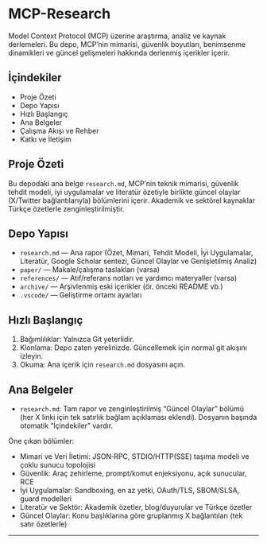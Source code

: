 # MCP-Research

Model Context Protocol (MCP) üzerine araştırma, analiz ve kaynak derlemeleri. Bu depo, MCP’nin mimarisi, güvenlik boyutları, benimsenme dinamikleri ve güncel gelişmeleri hakkında derlenmiş içerikler içerir.

## İçindekiler
- Proje Özeti
- Depo Yapısı
- Hızlı Başlangıç
- Ana Belgeler
- Çalışma Akışı ve Rehber
- Katkı ve İletişim

## Proje Özeti
Bu depodaki ana belge `research.md`, MCP’nin teknik mimarisi, güvenlik tehdit modeli, iyi uygulamalar ve literatür özetiyle birlikte güncel olaylar (X/Twitter bağlantılarıyla) bölümlerini içerir. Akademik ve sektörel kaynaklar Türkçe özetlerle zenginleştirilmiştir.

## Depo Yapısı
- `research.md` — Ana rapor (Özet, Mimari, Tehdit Modeli, İyi Uygulamalar, Literatür, Google Scholar sentezi, Güncel Olaylar ve Genişletilmiş Analiz)
- `paper/` — Makale/çalışma taslakları (varsa)
- `references/` — Atıf/referans notları ve yardımcı materyaller (varsa)
- `archive/` — Arşivlenmiş eski içerikler (ör. önceki README vb.)
- `.vscode/` — Geliştirme ortamı ayarları

## Hızlı Başlangıç
1) Bağımlılıklar: Yalnızca Git yeterlidir.
2) Klonlama: Depo zaten yerelinizde. Güncellemek için normal git akışını izleyin.
3) Okuma: Ana içerik için `research.md` dosyasını açın.

## Ana Belgeler
- `research.md`: Tam rapor ve zenginleştirilmiş “Güncel Olaylar” bölümü (her X linki için tek satırlık bağlam açıklaması eklendi). Dosyanın başında otomatik “İçindekiler” vardır.

Öne çıkan bölümler:
- Mimari ve Veri İletimi: JSON‑RPC, STDIO/HTTP(SSE) taşıma modeli ve çoklu sunucu topolojisi
- Güvenlik: Araç zehirleme, prompt/komut enjeksiyonu, açık sunucular, RCE
- İyi Uygulamalar: Sandboxing, en az yetki, OAuth/TLS, SBOM/SLSA, guard modelleri
- Literatür ve Sektör: Akademik özetler, blog/duyurular ve Türkçe özetler
- Güncel Olaylar: Konu başlıklarına göre gruplanmış X bağlantıları (tek satır özetlerle)


---

